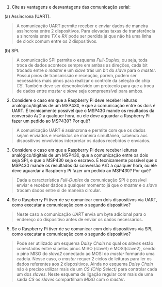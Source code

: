 1. Cite as vantagens e desvantagens das comunicação serial:

(a) Assíncrona (UART).

> A comunicação UART permite receber e enviar dados de maneira assíncrona entre 2 dispositivos. Para elevadas taxas de transferência a sincronia entre _TX_ e _RX_ pode ser perdida já que não há uma linha de clock comum entre os 2 dispositivos.

(b) SPI.

> A comunicação SPI permite o esquema _Full-Duplex_, ou seja, toda troca de dados acontece sempre em ambas as direções, cada bit trocado entre o _master_ e um _slave_ trás um bit do _slave_ para o _master_. Possui pinos de transmissão e recepção, porém, podem ser necessários mais pinos para realizar o controle da seleção de chip _CS_. Também deve ser desenolvolvido um protocolo para que a troca de dados entre _master_ e _slave_ seja compreensível para ambos.

2. Considere o caso em que a Raspberry Pi deve receber leituras analógico/digitais de um MSP430, e que a comunicação entre os dois é UART. É tecnicamente possível que o MSP430 mande os resultados da conversão A/D a qualquer hora, ou ele deve aguardar a Raspberry Pi fazer um pedido ao MSP430? Por quê?

> A comunicação UART é assíncrona e permite com que os dados sejam enviados e recebidos de maneira simultânea, cabendo aos dispositivos envolvidos interpretar os dados recebidos e enviados.

3. Considere o caso em que a Raspberry Pi deve receber leituras analógico/digitais de um MSP430, que a comunicação entre os dois seja SPI, e que o MSP430 seja o escravo. É tecnicamente possível que o MSP430 mande os resultados da conversão A/D a qualquer hora, ou ele deve aguardar a Raspberry Pi fazer um pedido ao MSP430? Por quê?

> Dada a característica _Full-Duplex_ da comunicação SPI é possível enviar e receber dados a qualquer momento já que o _master_ e o _slave_ trocam dados entre si de maneira circular.

4. Se o Raspberry Pi tiver de se comunicar com dois dispositivos via UART, como executar a comunicação com o segundo dispositivo?

> Neste caso a comunicação _UART_ envia um byte adicional para o endereço do dispositivo antes de enviar os dados necessários.

5. Se o Raspberry Pi tiver de se comunicar com dois dispositivos via SPI, como executar a comunicação com o segundo dispositivo?

> Pode ser utilizado um esquema _Daisy Chain_ no qual os _slaves_ estão conectados entre si pelos pinos MISO (slave1) e MOSI(slave2), sendo o pino MISO do _slave2_ conectado ao MOSI do _master_ formando uma cadeia. Nesse caso, o _master_ requer 2 ciclos de leituras para ler os dados referentes aos 2 dispositivos. Ainda no esquema _Daisy Chain_ não é preciso utilizar mais de um _CS (Chip Select)_ para controlar cada um dos _slaves_. Neste esquema de ligação regular com mais de uma saída _CS_ os _slaves_ compartilham _MISO_ com o _master_.
